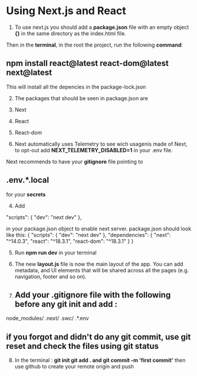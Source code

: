 # Using Next.js and React

1. To use next.js you should add a **package.json** file with an empty object **{}** in the same directory as the index.html file.

Then in the **terminal**, in the root the project, run the following **command**:

## npm install react@latest react-dom@latest next@latest

This will install all the depencies in the package-lock.json

2. The packages that should be seen in package.json are
  1. Next
  2. React
  3. React-dom

3. Next automatically uses Telemetry to see wich usagenis made of Next, to opt-out add
**NEXT_TELEMETRY_DISABLED=1** in your .env file.

Next recommends to have your **gitignore** file pointing to
## .env.*.local
for your **secrets**

4. Add

"scripts": {
  "dev": "next dev"
},

in your package.json object to enable next server.
package.json should look like this:
{
  "scripts": {
    "dev": "next dev"
  },
  "dependencies": {
    "next": "^14.0.3",
    "react": "^18.3.1",
    "react-dom": "^18.3.1"
  }
}

5. Run **npm run dev** in your terminal

6. The new **layout.js** file is now the main layout of the app. You can add metadata, and UI elements
that will be shared across all the pages (e.g. navigation, footer and so on).

7. ## Add your **.gitignore** file with the following before any git init and add :

node_modules/
.next/
.swc/
.*.env

## if you forgot and didn't do any git commit, use **git reset** and check the files using **git status**

8. In the terminal : **git init git add . and git commit -m 'first commit'** then use github to create your remote origin and push
